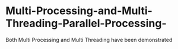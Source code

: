 # Multi-Processing-and-Multi-Threading-Parallel-Processing-
Both Multi Processing and Multi Threading have been demonstrated
